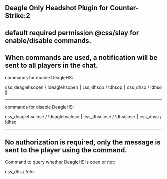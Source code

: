 Deagle Only Headshot Plugin for Counter-Strike:2
-------------------------------------------------------------------------------------------------
default required permission @css/slay for enable/disable commands.
-
When commands are used, a notification will be sent to all players in the chat.
-
commands for enable DeagleHS:

css_deaglehsopen / !deaglehsopen  ‖
css_dhsop / !dhsop  ‖
css_dhso / !dhso  ‖

---------------------------------------

commands for disable DeagleHS:

css_deaglehsclose / !deaglehsclose  ‖
css_dhsclose / !dhsclose  ‖
css_dhsc / !dhsc  

---------------------------------------

No authorization is required, only the message is sent to the player using the command.
--
Command to query whether DeagleHS is open or not:

css_dhs / !dhs
